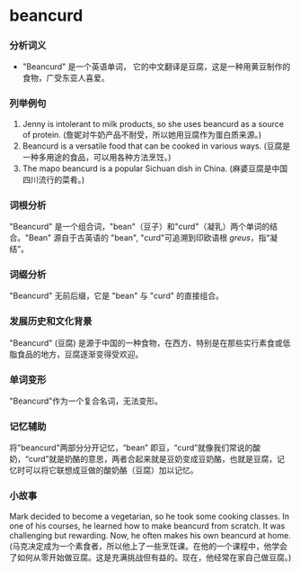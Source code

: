 # beancurd

### 分析词义

  

*   "Beancurd" 是一个英语单词， 它的中文翻译是豆腐，这是一种用黄豆制作的食物，广受东亚人喜爱。

  

### 列举例句

  

1.  Jenny is intolerant to milk products, so she uses beancurd as a source of protein. (詹妮对牛奶产品不耐受，所以她用豆腐作为蛋白质来源。)
2.  Beancurd is a versatile food that can be cooked in various ways. (豆腐是一种多用途的食品，可以用各种方法烹饪。)
3.  The mapo beancurd is a popular Sichuan dish in China. (麻婆豆腐是中国四川流行的菜肴。)

  

### 词根分析

  

"Beancurd" 是一个组合词，"bean"（豆子）和"curd"（凝乳）两个单词的结合。"Bean" 源自于古英语的 "bean", "curd"可追溯到印欧语根 _greus_，指“凝结”。

  

### 词缀分析

  

"Beancurd" 无前后缀，它是 "bean" 与 "curd" 的直接组合。

  

### 发展历史和文化背景

  

"Beancurd" (豆腐) 是源于中国的一种食物，在西方、特别是在那些实行素食或低脂食品的地方，豆腐逐渐变得受欢迎。

  

### 单词变形

  

"Beancurd"作为一个复合名词，无法变形。

  

### 记忆辅助

  

将"beancurd"两部分分开记忆，“bean” 即豆，“curd”就像我们常说的酸奶，“curd”就是奶酪的意思，两者合起来就是豆奶变成豆奶酪，也就是豆腐，记忆时可以将它联想成豆做的酸奶酪（豆腐）加以记忆。

  

### 小故事

  

Mark decided to become a vegetarian, so he took some cooking classes. In one of his courses, he learned how to make beancurd from scratch. It was challenging but rewarding. Now, he often makes his own beancurd at home. (马克决定成为一个素食者，所以他上了一些烹饪课。在他的一个课程中，他学会了如何从零开始做豆腐。这是充满挑战但有益的。现在，他经常在家自己做豆腐。)
